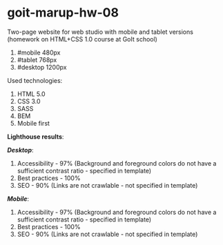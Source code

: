 # goit-marup-hw-08

Two-page website for web studio with mobile and tablet versions (homework on HTML+CSS 1.0 course at GoIt
school)

1. #mobile 480px
2. #tablet 768px
3. #desktop 1200px 

Used technologies:

1. HTML 5.0
2. CSS 3.0
3. SASS
4. BEM
5. Mobile first

**Lighthouse results**:

**_Desktop_**:

1. Accessibility - 97% (Background and foreground colors do not have a sufficient contrast ratio -
   specified in template)
2. Best practices - 100%
3. SEO - 90% (Links are not crawlable - not specified in template)

**_Mobile_**:

1. Accessibility - 97% (Background and foreground colors do not have a sufficient contrast ratio -
   specified in template)
2. Best practices - 100%
3. SEO - 90% (Links are not crawlable - not specified in template)
